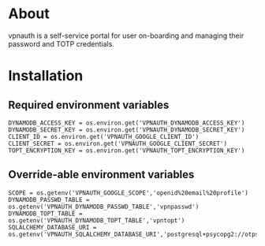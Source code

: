 # About

vpnauth is a self-service portal for user on-boarding and managing their password and TOTP credentials.

# Installation

## Required environment variables

```VPNAUTH_GSUITE_DOMAIN = os.environ.get('VPNAUTH_GSUITE_DOMAIN')
DYNAMODB_ACCESS_KEY = os.environ.get('VPNAUTH_DYNAMODB_ACCESS_KEY')
DYNAMODB_SECRET_KEY = os.environ.get('VPNAUTH_DYNAMODB_SECRET_KEY')
CLIENT_ID = os.environ.get('VPNAUTH_GOOGLE_CLIENT_ID')
CLIENT_SECRET = os.environ.get('VPNAUTH_GOOGLE_CLIENT_SECRET')
TOPT_ENCRYPTION_KEY = os.environ.get('VPNAUTH_TOPT_ENCRYPTION_KEY')
```

## Override-able environment variables

```REDIRECT_URI = os.getenv('VPNAUTH_REDIRECT_URI','http://127.0.0.1:5000/oauth2callback')
SCOPE = os.getenv('VPNAUTH_GOOGLE_SCOPE','openid%20email%20profile')
DYNAMODB_PASSWD_TABLE = os.getenv('VPNAUTH_DYNAMODB_PASSWD_TABLE','vpnpasswd')
DYNAMODB_TOPT_TABLE = os.getenv('VPNAUTH_DYNAMODB_TOPT_TABLE','vpntopt')
SQLALCHEMY_DATABASE_URI = os.getenv('VPNAUTH_SQLALCHEMY_DATABASE_URI','postgresql+psycopg2://otpserver:otpserver@127.0.0.1:5432/otpserver')
```


